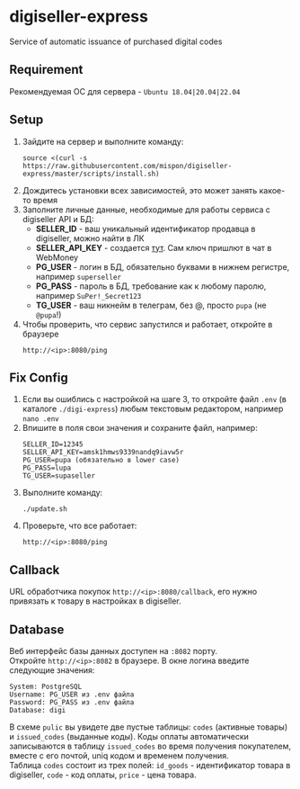 # digiseller-express
Service of automatic issuance of purchased digital codes

## Requirement
Рекомендуемая ОС для сервера - `Ubuntu 18.04|20.04|22.04`

## Setup
1. Зайдите на сервер и выполните команду:
   ````shell
   source <(curl -s https://raw.githubusercontent.com/mispon/digiseller-express/master/scripts/install.sh)
   ````
2. Дождитесь установки всех зависимостей, это может занять какое-то время   
3. Заполните личные данные, необходимые для работы сервиса с digiseller API и БД:
   - **SELLER_ID** - ваш уникальный идентификатор продавца в digiseller, можно найти в ЛК
   - **SELLER_API_KEY** - создается [тут](https://my.digiseller.com/inside/api_keys.asp). Сам ключ пришлют в чат в WebMoney
   - **PG_USER** - логин в БД, обязательно буквами в нижнем регистре, например `superseller`
   - **PG_PASS** - пароль в БД, требование как к любому паролю, например `SuPer!_Secret123`
   - **TG_USER** - ваш никнейм в телеграм, без @, просто `pupa` (не `@pupa`!)
4. Чтобы проверить, что сервис запустился и работает, откройте в браузере
   ```text
   http://<ip>:8080/ping
   ```

## Fix Config
1. Если вы ошиблись с настройкой на шаге 3, то откройте файл `.env` (в каталоге `./digi-express`) любым текстовым редактором, например `nano .env`
2. Впишите в поля свои значения и сохраните файл, например:
   ```text
   SELLER_ID=12345
   SELLER_API_KEY=amsk1hmws9339nandq9iavw5r
   PG_USER=pupa (обязательно в lower case)
   PG_PASS=lupa
   TG_USER=supaseller
   ```
3. Выполните команду:
    ```shell
    ./update.sh
    ```
4. Проверьте, что все работает:
    ```text
    http://<ip>:8080/ping
    ```

## Callback
URL обработчика покупок `http://<ip>:8080/callback`, его нужно привязать к товару в настройках в digiseller.

## Database 
Веб интерфейс базы данных доступен на `:8082` порту.  
Откройте `http://<ip>:8082` в браузере. В окне логина введите следующие значения:
```text
System: PostgreSQL
Username: PG_USER из .env файла
Password: PG_PASS из .env файла
Database: digi
```
В схеме `pulic` вы увидете две пустые таблицы: `codes` (активные товары) и `issued_codes` (выданные коды).
Коды оплаты автоматически записываются в таблицу `issued_codes` во время получения покупателем, вместе с
его почтой, uniq кодом и временем получения.   
Таблица `codes` состоит из трех полей: `id_goods` - идентификатор товара в digiseller, `code` - код оплаты, `price` - цена товара.
